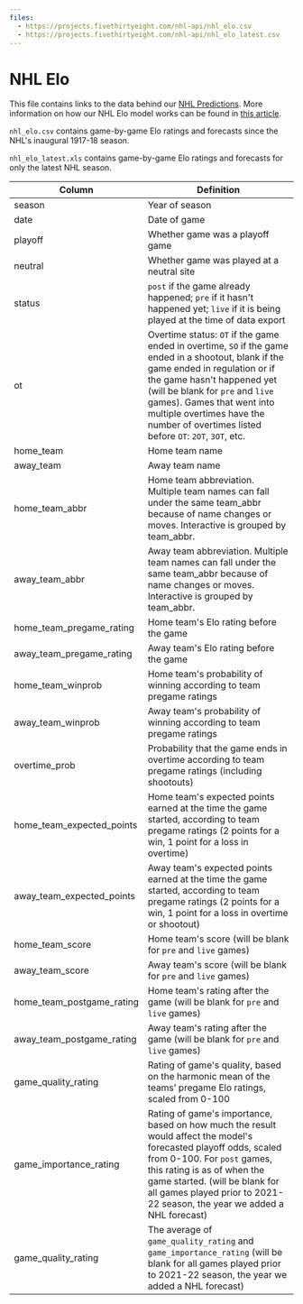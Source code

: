 ```yaml
---
files:
  - https://projects.fivethirtyeight.com/nhl-api/nhl_elo.csv
  - https://projects.fivethirtyeight.com/nhl-api/nhl_elo_latest.csv
---
```

# NHL Elo

This file contains links to the data behind our [NHL Predictions](https://projects.fivethirtyeight.com/2022-nhl-predictions/). More information on how our NHL Elo model works can be found in [this article](https://fivethirtyeight.com/methodology/how-our-nhl-predictions-work/).

`nhl_elo.csv` contains game-by-game Elo ratings and forecasts since the NHL's inaugural 1917-18 season.

`nhl_elo_latest.xls` contains game-by-game Elo ratings and forecasts for only the latest NHL season.


Column | Definition
-----| ---------
season | Year of season
date | Date of game
playoff | Whether game was a playoff game
neutral | Whether game was played at a neutral site
status | `post` if the game already happened; `pre` if it hasn't happened yet; `live` if it is being played at the time of data export
ot | Overtime status: `OT` if the game ended in overtime, `SO` if the game ended in a shootout, blank if the game ended in regulation or if the game hasn't happened yet (will be blank for `pre` and `live` games). Games that went into multiple overtimes have the number of overtimes listed before `OT`: `2OT`, `3OT`, etc.
home_team | Home team name
away_team | Away team name
home_team_abbr | Home team abbreviation. Multiple team names can fall under the same team_abbr because of name changes or moves. Interactive is grouped by team_abbr.
away_team_abbr | Away team abbreviation. Multiple team names can fall under the same team_abbr because of name changes or moves. Interactive is grouped by team_abbr.
home_team_pregame_rating | Home team's Elo rating before the game
away_team_pregame_rating | Away team's Elo rating before the game
home_team_winprob | Home team's probability of winning according to team pregame ratings
away_team_winprob | Away team's probability of winning according to team pregame ratings
overtime_prob | Probability that the game ends in overtime according to team pregame ratings (including shootouts)
home_team_expected_points | Home team's expected points earned at the time the game started, according to team pregame ratings (2 points for a win, 1 point for a loss in overtime)
away_team_expected_points | Away team's expected points earned at the time the game started, according to team pregame ratings (2 points for a win, 1 point for a loss in overtime or shootout)
home_team_score | Home team's score (will be blank for `pre` and `live` games)
away_team_score | Away team's score (will be blank for `pre` and `live` games)
home_team_postgame_rating | Home team's rating after the game (will be blank for `pre` and `live` games)
away_team_postgame_rating | Away team's rating after the game (will be blank for `pre` and `live` games)
game_quality_rating | Rating of game's quality, based on the harmonic mean of the teams’ pregame Elo ratings, scaled from 0-100
game_importance_rating | Rating of game's importance, based on how much the result would affect the model's forecasted playoff odds, scaled from 0-100. For `post` games, this rating is as of when the game started. (will be blank for all games played prior to 2021-22 season, the year we added a NHL forecast)
game_quality_rating | The average of `game_quality_rating` and `game_importance_rating` (will be blank for all games played prior to 2021-22 season, the year we added a NHL forecast)
